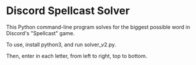 # Discord Spellcast Solver

This Python command-line program solves for the biggest possible word in Discord's "Spellcast" game.

To use, install python3, and run solver_v2.py.

Then, enter in each letter, from left to right, top to bottom.
